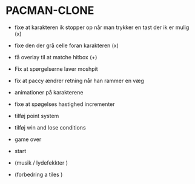 # PACMAN-CLONE

- fixe at karakteren ik stopper op når man trykker en tast der ik er mulig (x)
- fixe den der grå celle foran karakteren (x)
- få overlay til at matche hitbox (+)

- Fix at spørgelserne laver moshpit
- fix at paccy ændrer retning når han rammer en væg
- animationer på karakterene



- fixe at spøgelses hastighed incrementer
- tilføj point system
- tilføj win and lose conditions
- game over
- start
- (musik / lydefekkter )
- (forbedring a tiles )
